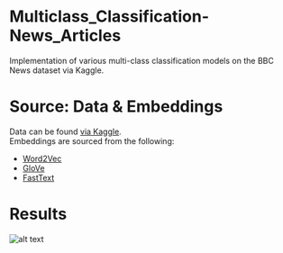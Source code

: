 # Multiclass_Classification-News_Articles
Implementation of various multi-class classification models on the BBC News dataset via Kaggle. 

# Source: Data & Embeddings
Data can be found [via Kaggle](https://www.kaggle.com/c/learn-ai-bbc/data).  
Embeddings are sourced from the following:  
- [Word2Vec](https://code.google.com/archive/p/word2vec/)
- [GloVe](https://nlp.stanford.edu/projects/glove/)
- [FastText](https://fasttext.cc/docs/en/english-vectors.html)

# Results
![alt text](https://github.com/Patrickdg/Multiclass_Classification-News_Articles.git/results_summary.png?raw=true)  